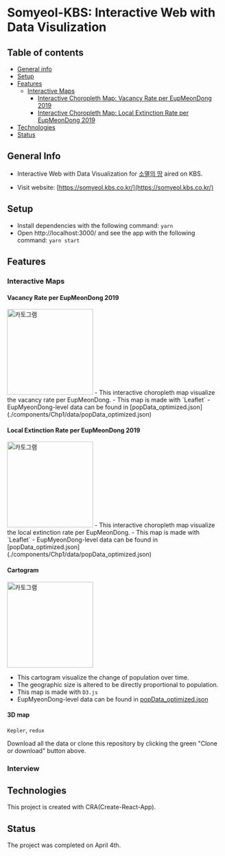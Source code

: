 # Somyeol-KBS: Interactive Web with Data Visulization

## Table of contents

- [General info](#general-info)
- [Setup](#setup)
- [Features](#features)
  - [Interactive Maps](#interactive-maps)
    - [Interactive Choropleth Map: Vacancy Rate per EupMeonDong 2019](#vacancy-rate-per-eupmeondong-2019)
    - [Interactive Choropleth Map: Local Extinction Rate per EupMeonDong 2019](#local-extinction-rate-per-eupmeondong-2019)
- [Technologies](#technologies)
- [Status](#status)

## General Info

- Interactive Web with Data Visualization for [소멸의 땅](http://vod.kbs.co.kr/index.html?source=episode&sname=vod&stype=vod&program_code=T2011-1097&program_id=PS-2021000586-01-000&broadcast_complete_yn=N&local_station_code=00&section_code=05&section_sub_code=06#more) aired on KBS.

- Visit website: [https://somyeol.kbs.co.kr/](https://somyeol.kbs.co.kr/)

## Setup

- Install dependencies with the following command: `yarn`
- Open http://localhost:3000/ and see the app with the following command: `yarn start`

## Features

### Interactive Maps

#### Vacancy Rate per EupMeonDong 2019

<img src="https://i.ibb.co/wzjPbvd/empty-house.gif" alt="카토그램" width="200" />
- This interactive choropleth map visualize the vacancy rate per EupMeonDong.
- This map is made with `Leaflet`
- EupMyeonDong-level data can be found in [popData_optimized.json](./components/Chp1/data/popData_optimized.json)

#### Local Extinction Rate per EupMeonDong 2019

<img src="https://i.ibb.co/S61FDnr/extinction.gif" alt="카토그램" width="200" />
- This interactive choropleth map visualize the local extinction rate per EupMeonDong.
- This map is made with `Leaflet`
- EupMyeonDong-level data can be found in [popData_optimized.json](./components/Chp1/data/popData_optimized.json)

#### Cartogram

<img src="https://i.ibb.co/DtgBwVM/cartogram.gif" alt="카토그램" width="200" />

- This cartogram visualize the change of population over time.
- The geographic size is altered to be directly proportional to population.
- This map is made with `D3.js`
- EupMyeonDong-level data can be found in [popData_optimized.json](./components/Chp1/data/popData_optimized.json)

#### 3D map

`Kepler`, `redux`

Download all the data or clone this repository by clicking the green "Clone or download" button above.

### Interview

## Technologies

This project is created with CRA(Create-React-App).

## Status

The project was completed on April 4th.
